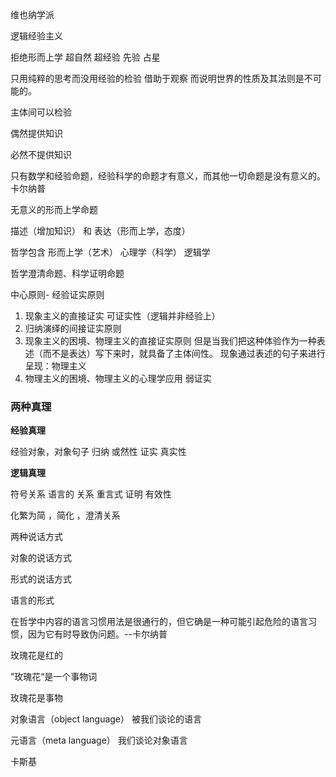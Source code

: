 维也纳学派

逻辑经验主义

拒绝形而上学 超自然 超经验 先验 占星

只用纯粹的思考而没用经验的检验 借助于观察 而说明世界的性质及其法则是不可能的。

主体间可以检验

偶然提供知识 

必然不提供知识

只有数学和经验命题，经验科学的命题才有意义，而其他一切命题是没有意义的。 卡尔纳普

无意义的形而上学命题

描述（增加知识） 和 表达（形而上学，态度）

哲学包含 形而上学（艺术）  心理学（科学） 逻辑学

哲学澄清命题、科学证明命题

中心原则- 经验证实原则
1. 现象主义的直接证实 可证实性（逻辑并非经验上）
2. 归纳演绎的间接证实原则
3. 现象主义的困境、物理主义的直接证实原则
但是当我们把这种体验作为一种表述（而不是表达）写下来时，就具备了主体间性。
现象通过表述的句子来进行呈现：物理主义
4. 物理主义的困境、物理主义的心理学应用
弱证实


### 两种真理

**经验真理**

经验对象，对象句子 归纳 或然性  证实  真实性  

**逻辑真理**

符号关系 语言的 关系  重言式  证明 有效性

化繁为简 ，简化 ，澄清关系

两种说话方式

对象的说话方式

形式的说话方式

语言的形式

在哲学中内容的语言习惯用法是很通行的，但它确是一种可能引起危险的语言习惯，因为它有时导致伪问题。--卡尔纳普

玫瑰花是红的

”玫瑰花“是一个事物词

玫瑰花是事物

对象语言（object language）
被我们谈论的语言

元语言（meta language）
我们谈论对象语言

卡斯基



